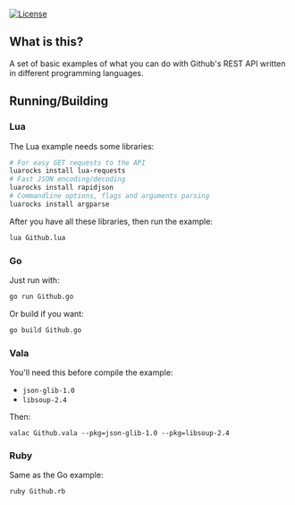 [![License][LicenseBadge]][LicenseURL]

## What is this?

A set of basic examples of what you can do with Github's REST API written in different programming languages.

## Running/Building

### Lua

The Lua example needs some libraries:

```bash
# For easy GET requests to the API
luarocks install lua-requests
# Fast JSON encoding/decoding
luarocks install rapidjson
# Commandline options, flags and arguments parsing
luarocks install argparse
```

After you have all these libraries, then run the example:

```bash
lua Github.lua
```

### Go

Just run with:

```bash
go run Github.go
```

Or build if you want:

```bash
go build Github.go
```

### Vala

You'll need this before compile the example:

  - `json-glib-1.0`
  - `libsoup-2.4`

Then:

```
valac Github.vala --pkg=json-glib-1.0 --pkg=libsoup-2.4
```

### Ruby

Same as the Go example:

```bash
ruby Github.rb
```

[LicenseBadge]: https://img.shields.io/badge/License-Zlib-brightgreen?style=for-the-badge
[LicenseURL]: https://opensource.org/licenses/Zlib